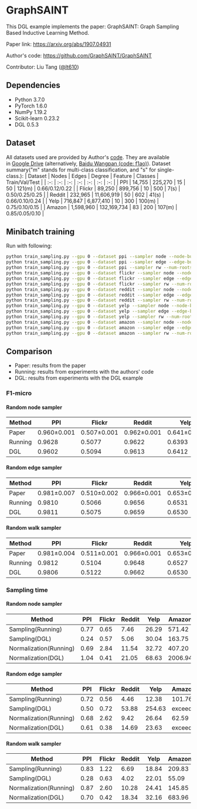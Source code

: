 # GraphSAINT

This DGL example implements the paper: GraphSAINT: Graph Sampling Based Inductive Learning Method.

Paper link: https://arxiv.org/abs/1907.04931

Author's code: https://github.com/GraphSAINT/GraphSAINT

Contributor: Liu Tang ([@lt610](https://github.com/lt610))

## Dependencies

- Python 3.7.0
- PyTorch 1.6.0
- NumPy 1.19.2
- Scikit-learn 0.23.2
- DGL 0.5.3

## Dataset

All datasets used are provided by Author's [code](https://github.com/GraphSAINT/GraphSAINT). They are available in [Google Drive](https://drive.google.com/drive/folders/1zycmmDES39zVlbVCYs88JTJ1Wm5FbfLz) (alternatively, [Baidu Wangpan (code: f1ao)](https://pan.baidu.com/s/1SOb0SiSAXavwAcNqkttwcg#list/path=%2F)). Dataset summary("m" stands for multi-class classification, and "s" for single-class.):
| Dataset | Nodes | Edges | Degree | Feature | Classes | Train/Val/Test |
| :-: | :-: | :-: | :-: | :-: | :-: | :-: |
| PPI | 14,755 | 225,270 | 15 | 50 | 121(m) | 0.66/0.12/0.22 |
| Flickr | 89,250 | 899,756 | 10 | 500 | 7(s) | 0.50/0.25/0.25 |
| Reddit | 232,965 | 11,606,919 | 50 | 602 | 41(s) | 0.66/0.10/0.24 |
| Yelp | 716,847 | 6,877,410 | 10 | 300 | 100(m) | 0.75/0.10/0.15 |
| Amazon | 1,598,960 | 132,169,734 | 83 | 200 | 107(m) | 0.85/0.05/0.10 |

## Minibatch training

Run with following:
```bash
python train_sampling.py --gpu 0 --dataset ppi --sampler node --node-budget 6000 --num-repeat 50 --n-epochs 1000 --n-hidden 512 --arch 1-0-1-0 --batch-norm --dropout 0.1
python train_sampling.py --gpu 0 --dataset ppi --sampler edge --edge-budget 4000 --num-repeat 50 --n-epochs 1000 --n-hidden 512 --arch 1-0-1-0 --batch-norm --dropout 0.1
python train_sampling.py --gpu 0 --dataset ppi --sampler rw --num-roots 3000 --length 2 --num-repeat 50 --n-epochs 1000 --n-hidden 512 --arch 1-0-1-0 --batch-norm --dropout 0.1
python train_sampling.py --gpu 0 --dataset flickr --sampler node --node-budget 8000 --num-repeat 25 --n-epochs 30 --n-hidden 256 --arch 1-1-0 --batch-norm --dropout 0.2
python train_sampling.py --gpu 0 --dataset flickr --sampler edge --edge-budget 6000 --num-repeat 25 --n-epochs 15 --n-hidden 256 --arch 1-1-0 --batch-norm --dropout 0.2
python train_sampling.py --gpu 0 --dataset flickr --sampler rw --num-roots 6000 --length 2 --num-repeat 25 --n-epochs 15 --n-hidden 256 --arch 1-1-0 --batch-norm --dropout 0.2
python train_sampling.py --gpu 0 --dataset reddit --sampler node --node-budget 8000 --num-repeat 50 --n-epochs 40 --n-hidden 128 --arch 1-0-1-0 --batch-norm --dropout 0.1
python train_sampling.py --gpu 0 --dataset reddit --sampler edge --edge-budget 6000 --num-repeat 50 --n-epochs 40 --n-hidden 128 --arch 1-0-1-0 --batch-norm --dropout 0.1
python train_sampling.py --gpu 0 --dataset reddit --sampler rw --num-roots 2000 --length 4 --num-repeat 50 --n-epochs 30 --n-hidden 128 --arch 1-0-1-0 --batch-norm --dropout 0.1
python train_sampling.py --gpu 0 --dataset yelp --sampler node --node-budget 5000 --num-repeat 50 --n-epochs 50 --n-hidden 512 --arch 1-1-0 --batch-norm --dropout 0.1
python train_sampling.py --gpu 0 --dataset yelp --sampler edge --edge-budget 2500 --num-repeat 50 --n-epochs 100 --n-hidden 512 --arch 1-1-0 --batch-norm --dropout 0.1
python train_sampling.py --gpu 0 --dataset yelp --sampler rw --num-roots 1250 --length 2 --num-repeat 50 --n-epochs 75 --n-hidden 512 --arch 1-1-0 --batch-norm --dropout 0.1
python train_sampling.py --gpu 0 --dataset amazon --sampler node --node-budget 4500 --num-repeat 50 --n-epochs 30 --n-hidden 512 --arch 1-1-0 --batch-norm --dropout 0.1
python train_sampling.py --gpu 0 --dataset amazon --sampler edge --edge-budget 2000 --num-repeat 50 --n-epochs 30 --n-hidden 512 --arch 1-1-0 --batch-norm --dropout 0.1
python train_sampling.py --gpu 0 --dataset amazon --sampler rw --num-roots 1500 --length 2 --num-repeat 50 --n-epochs 30 --n-hidden 512 --arch 1-1-0 --batch-norm --dropout 0.1
```

## Comparison

* Paper: results from the paper
* Running: results from experiments with the authors' code
* DGL: results from experiments with the DGL example

### F1-micro

#### Random node sampler

| Method | PPI | Flickr | Reddit | Yelp | Amazon |
| --- | --- | --- | --- | --- | --- |
| Paper | 0.960±0.001 | 0.507±0.001 | 0.962±0.001 | 0.641±0.000 | 0.782±0.004 |
| Running | 0.9628 | 0.5077 | 0.9622 | 0.6393 | 0.7695 |
| DGL | 0.9602 | 0.5094 | 0.9613 | 0.6412 | 0.7702 |

#### Random edge sampler

| Method | PPI | Flickr | Reddit | Yelp | Amazon |
| --- | --- | --- | --- | --- | --- |
| Paper | 0.981±0.007 | 0.510±0.002 | 0.966±0.001 | 0.653±0.003 | 0.807±0.001 |
| Running | 0.9810 | 0.5066 | 0.9656 | 0.6531 | 0.8071 |
| DGL | 0.9811 | 0.5075 | 0.9659 | 0.6530 | exceed |

#### Random walk sampler
| Method | PPI | Flickr | Reddit | Yelp | Amazon |
| --- | --- | --- | --- | --- | --- |
| Paper | 0.981±0.004 | 0.511±0.001 | 0.966±0.001 | 0.653±0.003 | 0.815±0.001 |
| Running | 0.9812 | 0.5104 | 0.9648 | 0.6527 | 0.8131 |
| DGL | 0.9806 | 0.5122 | 0.9662 | 0.6530 | 0.8143 |

### Sampling time

#### Random node sampler

| Method | PPI | Flickr | Reddit | Yelp | Amazon |
| --- | --- | --- | --- | --- | --- |
| Sampling(Running) | 0.77 | 0.65 | 7.46 | 26.29 | 571.42 |
| Sampling(DGL) | 0.24 | 0.57 | 5.06 | 30.04 | 163.75 |
| Normalization(Running) | 0.69 | 2.84 | 11.54 | 32.72 | 407.20 |
| Normalization(DGL) | 1.04 | 0.41 | 21.05 | 68.63 | 2006.94 |

#### Random edge sampler

| Method | PPI | Flickr | Reddit | Yelp | Amazon |
| --- | --- | --- | --- | --- | --- |
| Sampling(Running) | 0.72 | 0.56 | 4.46 | 12.38 | 101.76 |
| Sampling(DGL) | 0.50 | 0.72 | 53.88 | 254.63 | exceed |
| Normalization(Running) | 0.68 | 2.62 | 9.42 | 26.64 | 62.59 |
| Normalization(DGL) | 0.61 | 0.38 | 14.69 | 23.63 | exceed |

#### Random walk sampler

| Method | PPI | Flickr | Reddit | Yelp | Amazon |
| --- | --- | --- | --- | --- | --- |
| Sampling(Running) | 0.83 | 1.22 | 6.69 | 18.84 | 209.83 |
| Sampling(DGL) | 0.28 | 0.63 | 4.02 | 22.01 | 55.09 |
| Normalization(Running) | 0.87 | 2.60 | 10.28 | 24.41 | 145.85 |
| Normalization(DGL) | 0.70 | 0.42 | 18.34 | 32.16 | 683.96 |